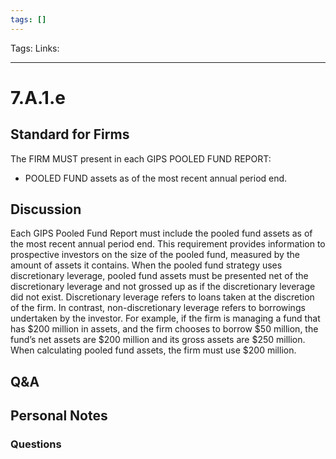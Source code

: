 ```yaml
---
tags: []
---
```

Tags:
Links: 
___
# 7.A.1.e
## Standard for Firms
The FIRM MUST present in each GIPS POOLED FUND REPORT:
- POOLED FUND assets as of the most recent annual period end.
## Discussion
Each GIPS Pooled Fund Report must include the pooled fund assets as of the most recent annual period end. This requirement provides information to prospective investors on the size of the pooled fund, measured by the amount of assets it contains. When the pooled fund strategy uses discretionary leverage, pooled fund assets must be presented net of the discretionary leverage and not grossed up as if the discretionary leverage did not exist. Discretionary leverage refers to loans taken at the discretion of the firm. In contrast, non-discretionary leverage refers to borrowings undertaken by the investor. For example, if the firm is managing a fund that has $200 million in assets, and the firm chooses to borrow $50 million, the fund’s net assets are $200 million and its gross assets are $250 million. When calculating pooled fund assets, the firm must use $200 million.
## Q&A

## Personal Notes

### Questions